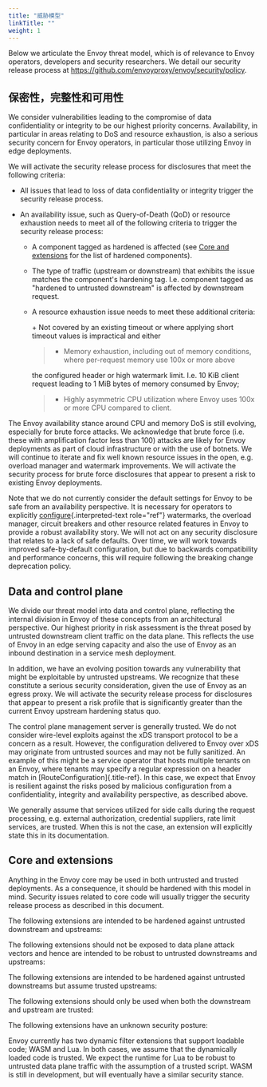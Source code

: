 ```yaml
---
title: "威胁模型"
linkTitle: ""
weight: 1
---
```


Below we articulate the Envoy threat model, which is of relevance to
Envoy operators, developers and security researchers. We detail our
security release process at
<https://github.com/envoyproxy/envoy/security/policy>.

## 保密性，完整性和可用性

We consider vulnerabilities leading to the compromise of data
confidentiality or integrity to be our highest priority concerns.
Availability, in particular in areas relating to DoS and resource
exhaustion, is also a serious security concern for Envoy operators, in
particular those utilizing Envoy in edge deployments.

We will activate the security release process for disclosures that meet
the following criteria:

- All issues that lead to loss of data confidentiality or integrity
  trigger the security release process.
- An availability issue, such as Query-of-Death (QoD) or resource
  exhaustion needs to meet all of the following criteria to trigger
  the security release process:

  - A component tagged as hardened is affected (see [Core and
    extensions](#core-and-extensions) for the list of hardened
    components).

  - The type of traffic (upstream or downstream) that exhibits the
    issue matches the component\'s hardening tag. I.e. component
    tagged as "hardened to untrusted downstream" is affected by
    downstream request.

  - A resource exhaustion issue needs to meet these additional
    criteria:

    \+ Not covered by an existing timeout or where applying short
    timeout values is impractical and either

    > - Memory exhaustion, including out of memory conditions,
    >   where per-request memory use 100x or more above

    the configured header or high watermark limit. I.e. 10 KiB
    client request leading to 1 MiB bytes of memory consumed by
    Envoy;

    > - Highly asymmetric CPU utilization where Envoy uses 100x or
    >   more CPU compared to client.

The Envoy availability stance around CPU and memory DoS is still
evolving, especially for brute force attacks. We acknowledge that brute
force (i.e. these with amplification factor less than 100) attacks are
likely for Envoy deployments as part of cloud infrastructure or with the
use of botnets. We will continue to iterate and fix well known resource
issues in the open, e.g. overload manager and watermark improvements. We
will activate the security process for brute force disclosures that
appear to present a risk to existing Envoy deployments.

Note that we do not currently consider the default settings for Envoy to
be safe from an availability perspective. It is necessary for operators
to explicitly [configure](best_practices_edge){.interpreted-text
role="ref"} watermarks, the overload manager, circuit breakers and other
resource related features in Envoy to provide a robust availability
story. We will not act on any security disclosure that relates to a lack
of safe defaults. Over time, we will work towards improved
safe-by-default configuration, but due to backwards compatibility and
performance concerns, this will require following the breaking change
deprecation policy.

## Data and control plane

We divide our threat model into data and control plane, reflecting the
internal division in Envoy of these concepts from an architectural
perspective. Our highest priority in risk assessment is the threat posed
by untrusted downstream client traffic on the data plane. This reflects
the use of Envoy in an edge serving capacity and also the use of Envoy
as an inbound destination in a service mesh deployment.

In addition, we have an evolving position towards any vulnerability that
might be exploitable by untrusted upstreams. We recognize that these
constitute a serious security consideration, given the use of Envoy as
an egress proxy. We will activate the security release process for
disclosures that appear to present a risk profile that is significantly
greater than the current Envoy upstream hardening status quo.

The control plane management server is generally trusted. We do not
consider wire-level exploits against the xDS transport protocol to be a
concern as a result. However, the configuration delivered to Envoy over
xDS may originate from untrusted sources and may not be fully sanitized.
An example of this might be a service operator that hosts multiple
tenants on an Envoy, where tenants may specify a regular expression on a
header match in [RouteConfiguration]{.title-ref}. In this case, we
expect that Envoy is resilient against the risks posed by malicious
configuration from a confidentiality, integrity and availability
perspective, as described above.

We generally assume that services utilized for side calls during the
request processing, e.g. external authorization, credential suppliers,
rate limit services, are trusted. When this is not the case, an
extension will explicitly state this in its documentation.

## Core and extensions

Anything in the Envoy core may be used in both untrusted and trusted
deployments. As a consequence, it should be hardened with this model in
mind. Security issues related to core code will usually trigger the
security release process as described in this document.

The following extensions are intended to be hardened against untrusted
downstream and upstreams:

The following extensions should not be exposed to data plane attack
vectors and hence are intended to be robust to untrusted downstreams and
upstreams:

The following extensions are intended to be hardened against untrusted
downstreams but assume trusted upstreams:

The following extensions should only be used when both the downstream
and upstream are trusted:

The following extensions have an unknown security posture:

Envoy currently has two dynamic filter extensions that support loadable
code; WASM and Lua. In both cases, we assume that the dynamically loaded
code is trusted. We expect the runtime for Lua to be robust to untrusted
data plane traffic with the assumption of a trusted script. WASM is
still in development, but will eventually have a similar security
stance.

